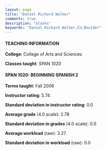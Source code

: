 ```yaml
---
layout: page
title: "Daniel Richard Walker" 
comments: true
description: "blanks"
keywords: "Daniel Richard Walker,CU,Boulder"
---
```

<head>
<script src="https://ajax.googleapis.com/ajax/libs/jquery/2.1.3/jquery.min.js"></script>
<script src="https://dl.dropboxusercontent.com/s/pc42nxpaw1ea4o9/highcharts.js?dl=0"></script>
<!-- <script src="../assets/js/highcharts.js"></script> -->
<style type="text/css">@font-face {
	font-family: "Bebas Neue";
	src: url(https://www.filehosting.org/file/details/544349/BebasNeue Regular.otf) format("opentype");
	}
	h1.Bebas { 
		font-family: "Bebas Neue", Verdana, Tahoma;
	}
</style>
</head>
	   
#### TEACHING INFORMATION

**College**: College of Arts and Sciences

**Classes taught**: SPAN 1020

#### SPAN 1020: BEGINNING SPANISH 2

**Terms taught**: Fall 2006

**Instructor rating**: 5.74

**Standard deviation in instructor rating**: 0.0

**Average grade** (4.0 scale): 2.78

**Standard deviation in grades** (4.0 scale): 0.0

**Average workload** (raw): 3.27

**Standard deviation in workload** (raw): 0.0

